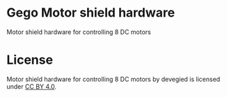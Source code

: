# Gego Motor shield hardware
Motor shield hardware for controlling 8 DC motors

# License
Motor shield hardware for controlling 8 DC motors by devegied is licensed under [CC BY 4.0](https://creativecommons.org/licenses/by/4.0).

